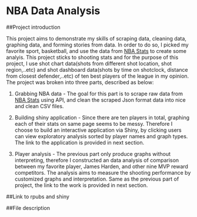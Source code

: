 # NBA Data Analysis

##Project introduction
   
   This project aims to demonstrate my skills of scraping data, cleaning data, graphing data, and forming stories from data. In order to do so, I picked my favorite sport, basketball, and use the data from [NBA Stats](http://stats.nba.com/) to create some analyis. This project sticks to shooting stats and for the purpose of this project, I use shot chart data(shots from different shot location, shot region,..etc) and shot dashboard data(shots by time on shotclock, distance from closest defender,..etc) of ten best players of the league in my opinion. The project was broken into three parts, described as below:
    
    
1. Grabbing NBA data - The goal for this part is to scrape raw data from [NBA Stats](http://stats.nba.com/) using API, and clean the scraped Json format data into nice and clean CSV files.
    
2. Building shiny application - Since there are ten players in total, graphing each of their stats on same page seems to be messy. Therefore I choose to build an interactive application via Shiny, by clicking users can view exploratory analysis sorted by player names and graph types. The link to the application is provided in next section. 
   
3. Player analysis - The previous part only produce graphs without interpreting, therefore I constructed an data analysis of comparison between my favorite player, James Harden, and other nine MVP reward competitors. The analysis aims to measure the shooting performance by customized graphs and interpretation. Same as the previous part of project, the link to the work is provided in next section. 
   
##Link to rpubs and shiny

##File description
